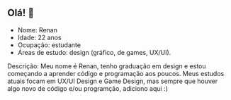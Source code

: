 ## Olá! 👋

- Nome: Renan
- Idade: 22 anos
- Ocupação: estudante
- Áreas de estudo: design (gráfico, de games, UX/UI).

Descrição:
Meu nome é Renan, tenho graduação em design e estou começando a aprender código e programação aos poucos. Meus estudos atuais focam em UX/UI Design e Game Design, mas sempre que houver algo novo de código e/ou programção, adiciono aqui :)
<!--
**Renaeafins/Renaeafins** is a ✨ _special_ ✨ repository because its `README.md` (this file) appears on your GitHub profile.

Here are some ideas to get you started:

- 🔭 I’m currently working on ...
- 🌱 I’m currently learning ...
- 👯 I’m looking to collaborate on ...
- 🤔 I’m looking for help with ...
- 💬 Ask me about ...
- 📫 How to reach me: ...
- 😄 Pronouns: ...
- ⚡ Fun fact: ...
-->
